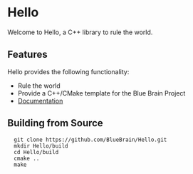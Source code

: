 # Hello

Welcome to Hello, a C++ library to rule the world.

## Features

Hello provides the following functionality:
* Rule the world
* Provide a C++/CMake template for the Blue Brain Project
* [Documentation](http://bluebrain.github.io/Hello-1.0/documentation.html)

## Building from Source

```
  git clone https://github.com/BlueBrain/Hello.git
  mkdir Hello/build
  cd Hello/build
  cmake ..
  make
```
